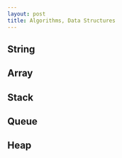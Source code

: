 ```yaml
---
layout: post
title: Algorithms, Data Structures
---
```




## String 


## Array 


## Stack 


## Queue 


## Heap  




